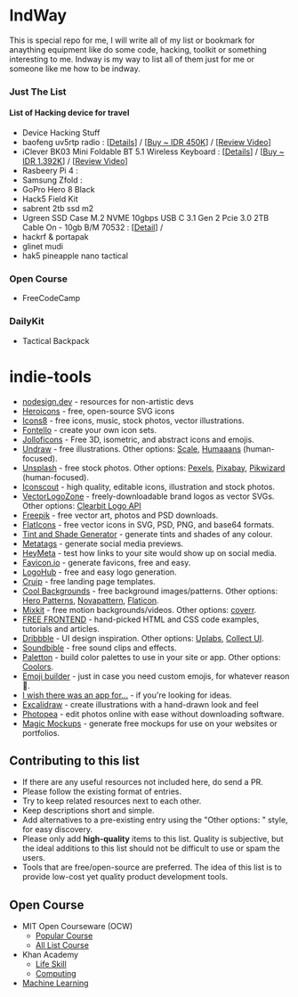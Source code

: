 # IndWay
This is special repo for me, I will write all of my list or bookmark for anaything equipment like do some code, hacking, toolkit or something interesting to me. 
Indway is my way to list all of them just for me or someone like me how to be indway.


### Just The List 

#### List of Hacking device for travel 
- Device Hacking Stuff 
- baofeng uv5rtp radio : [[Details]()] / [[Buy ~ IDR 450K]()] / [[Review Video]()]
- iClever BK03 Mini Foldable BT 5.1 Wireless Keyboard : [[Details]()] / [[Buy ~ IDR 1.392K]()] / [[Review Video]()] 
- Rasbeery Pi 4 : 
- Samsung Zfold :
- GoPro Hero 8 Black 
- Hack5 Field Kit 
- sabrent 2tb ssd m2 
- Ugreen SSD Case M.2 NVME 10gbps USB C 3.1 Gen 2 Pcie 3.0 2TB Cable On - 10gb B/M 70532 : [[Detail]()] / 
- hackrf & portapak 
- glinet mudi 
- hak5 pineapple nano tactical 

### Open Course
- FreeCodeCamp 

### DailyKit
- Tactical Backpack


# indie-tools
- [nodesign.dev](http://nodesign.dev) - resources for non-artistic devs
- [Heroicons](https://heroicons.dev) - free, open-source SVG icons
- [Icons8](https://icons8.com) - free icons, music, stock photos, vector illustrations.
- [Fontello](http://fontello.com) - create your own icon sets.
- [Jolloficons](https://jolloficons.com) - Free 3D, isometric, and abstract icons and emojis.
- [Undraw](https://undraw.co) - free illustrations. Other options: [Scale](https://2.flexiple.com/scale/all-illustrations), [Humaaans](http://humaaans.com) (human-focused).
- [Unsplash](https://unsplash.com) - free stock photos. Other options: [Pexels](https://www.pexels.com), [Pixabay](https://pixabay.com), [Pikwizard](https://pikwizard.com) (human-focused).
- [Iconscout](https://iconscout.com) - high quality, editable icons, illustration and stock photos.
- [VectorLogoZone](https://vectorlogo.zone) - freely-downloadable brand logos as vector SVGs. Other options: [Clearbit Logo API](https://clearbit.com/logo)
- [Freepik](https://freepik.com) - free vector art, photos and PSD downloads.
- [FlatIcons](https://flaticon.com) - free vector icons in SVG, PSD, PNG, and base64 formats.
- [Tint and Shade Generator](https://maketintsandshades.com/) - generate tints and shades of any colour.
- [Metatags](https://metatags.io/) - generate social media previews.
- [HeyMeta](https://www.heymeta.com/) - test how links to your site would show up on social media.
- [Favicon.io](https://favicon.io/) - generate favicons, free and easy.
- [LogoHub](https://logohub.io) - free and easy logo generation.
- [Cruip](http://cruip.com) - free landing page templates.
- [Cool Backgrounds](https://coolbackgrounds.io/) - free background images/patterns. Other options: [Hero Patterns](https://www.heropatterns.com/), [Novapattern](https://www.novapattern.com/), [Flaticon](https://pattern.flaticon.com/).
- [Mixkit](https://mixkit.co/) - free motion backgrounds/videos. Other options: [coverr](http://coverr.co).
- [FREE FRONTEND](https://freefrontend.com/) - hand-picked HTML and CSS code examples, tutorials and articles.
- [Dribbble](https://dribbble.com/) - UI design inspiration. Other options: [Uplabs](https://www.uplabs.com/), [Collect UI](http://collectui.com/).
- [Soundbible](http://soundbible.com/) - free sound clips and effects.
- [Paletton](https://paletton.com) - build color palettes to use in your site or app. Other options: [Coolors](https://coolors.co).
- [Emoji builder](http://phlntn.com/emojibuilder/) - just in case you need custom emojis, for whatever reason :eyes:.
- [I wish there was an app for...](https://iwishtherewasanappfor.com) - if you're looking for ideas.
- [Excalidraw](https://excalidraw.com/) - create illustrations with a hand-drawn look and feel
- [Photopea](https://www.photopea.com/) - edit photos online with ease without downloading software.
- [Magic Mockups](https://magicmockups.com/) - generate free mockups for use on your websites or portfolios.

## Contributing to this list
- If there are any useful resources not included here, do send a PR.
- Please follow the existing format of entries.
- Try to keep related resources next to each other.
- Keep descriptions short and simple.
- Add alternatives to a pre-existing entry using the "Other options: " style, for easy discovery.
- Please only add **high-quality** items to this list. Quality is subjective, but the ideal additions to this list should not be difficult to use or spam the users.
- Tools that are free/open-source are preferred. The idea of this list is to provide low-cost yet quality product development tools.



## Open Course

- MIT Open Courseware (OCW)
  - [Popular Course](https://ocw.mit.edu/course-lists/most-popular-courses/)
  - [All List Course](https://ocw.mit.edu/search/?f=Lecture%20Videos&s=-runs.best_start_date)
- Khan Academy 
  - [Life Skill](https://www.khanacademy.org/college-careers-more)
  - [Computing](https://www.khanacademy.org/computing)
- [Machine Learning](https://github.com/luspr/awesome-ml-courses)
